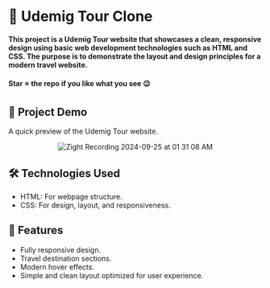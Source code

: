 
<div><h1>🚀 Udemig Tour Clone</h1></div>
<h4>This project is a Udemig Tour website that showcases a clean, responsive design using basic web development technologies such as HTML and CSS. The purpose is to demonstrate the layout and design principles for a modern travel website.</h4>
 <h4>Star ⭐ the repo if you like what you see 😉 </h4>
 <div>


<h2>📸 Project Demo</h2>
<p>A quick preview of the Udemig Tour website. </p>

<div align='center'>

![Zight Recording 2024-09-25 at 01 31 08 AM](https://github.com/user-attachments/assets/f9716248-288b-485d-b1d5-207700e9ce34)

</div>

 <h2>🛠️ Technologies Used</h2>
 <ul>
   <li>HTML: For webpage structure.</li>
   <li>CSS: For design, layout, and responsiveness.</li>
 </ul>  

  <h2>🎨 Features</h2>
 <ul>
   <li>Fully responsive design.
</li>
   <li>Travel destination sections.</li>
   <li>Modern hover effects.</li>
   <li>Simple and clean layout optimized for user experience.</li>
  
 </ul>
